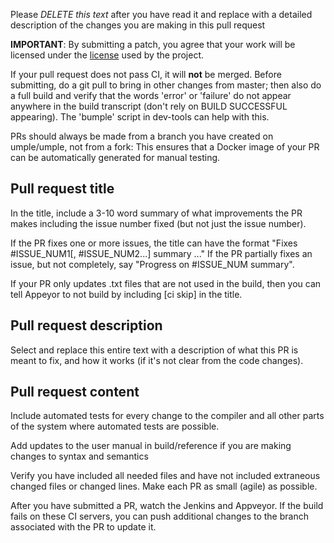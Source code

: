 Please *DELETE this text* after you have read it and replace with a detailed description of the changes you are making in this pull request

**IMPORTANT**: By submitting a patch, you agree that your work will be licensed under the [license](https://github.com/umple/umple/blob/master/LICENSE.md) used by the project.

If your pull request does not pass CI, it will **not** be merged. Before submitting, do a git pull to bring in other changes from master; then also do a full build and verify that the words 'error' or 'failure' do not appear anywhere in the build transcript (don't rely on BUILD SUCCESSFUL appearing). The 'bumple' script in dev-tools can help with this.

PRs should always be made from a branch you have created on umple/umple, not from a fork: This ensures that a Docker image of your PR can be automatically generated for manual testing.

## Pull request title

In the title, include a 3-10 word summary of what improvements the PR makes including the issue number fixed (but not just the issue number).

If the PR fixes one or more issues, the title can have the format "Fixes #ISSUE_NUM1[, #ISSUE_NUM2...] summary ..."  If the PR partially fixes an issue, but not completely, say "Progress on #ISSUE_NUM  summary".

If your PR only updates .txt files that are not used in the build, then you can tell Appeyor to not build by including [ci skip] in the title.

## Pull request description

Select and replace this entire text with a description of what this PR is meant to fix, and how it works (if it's not clear from the code changes). 

## Pull request content

Include automated tests for  every change to the compiler and all other parts of the system where automated tests are possible. 

Add updates to the user manual in build/reference if you are making changes to syntax and semantics

Verify you have included all needed files and have not included extraneous changed files or changed lines. Make each PR as small (agile) as possible.

After you have submitted a PR, watch the Jenkins and Appveyor. If the build fails on these CI servers, you can push additional changes to the branch associated with the PR to update it.
